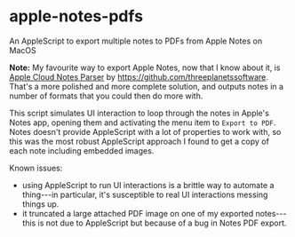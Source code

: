 # apple-notes-pdfs
An AppleScript to export multiple notes to PDFs from Apple Notes on MacOS

**Note:** My favourite way to export Apple Notes, now that I know about it, is [Apple Cloud Notes Parser](https://github.com/threeplanetssoftware/apple_cloud_notes_parser) by https://github.com/threeplanetssoftware. That's a more polished and more complete solution, and outputs notes in a number of formats that you could then do more with.

This script simulates UI interaction to loop through the notes in Apple's Notes app, opening them and activating the menu item to `Export to PDF`. Notes doesn't provide AppleScript with a lot of properties to work with, so this was the most robust AppleScript approach I found to get a copy of each note including embedded images.

Known issues: 
* using AppleScript to run UI interactions is a brittle way to automate a thing---in particular, it's susceptible to real UI interactions messing things up.
* it truncated a large attached PDF image on one of my exported notes---this is not due to AppleScript but because of a bug in Notes PDF export.
